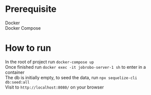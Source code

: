 # Prerequisite
Docker  
Docker Compose  

# How to run
In the root of project run ```docker-compose up```  
Once finished run ```docker exec -it jobrobo-server-1 sh``` to enter in a container  
The db is initially empty, to seed the data, run ```npx sequelize-cli db:seed:all```  
Visit to ```http://localhost:8080/``` on your browser  

